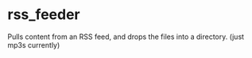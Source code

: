 rss_feeder
==========

Pulls content from an RSS feed, and drops the files into a directory. (just mp3s currently)